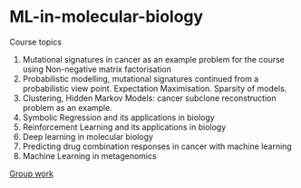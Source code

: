 # ML-in-molecular-biology

Course topics 

1. Mutational signatures in cancer as an example problem for the course using Non-negative matrix factorisation
2. Probabilistic modelling, mutational signatures continued from a probabilistic view point. Expectation Maximisation. Sparsity of
models.
3. Clustering, Hidden Markov Models: cancer subclone reconstruction problem as an example.
4. Symbolic Regression and its applications in biology 
5. Reinforcement Learning and its applications in biology
6. Deep learning in molecular biology
7. Predicting drug combination responses in cancer with machine learning 
8. Machine Learning in metagenomics

[Group work](https://github.com/heksaani/ML-in-molecular-biology/blob/main/GROUP_WORK/GROUP.ipynb)
